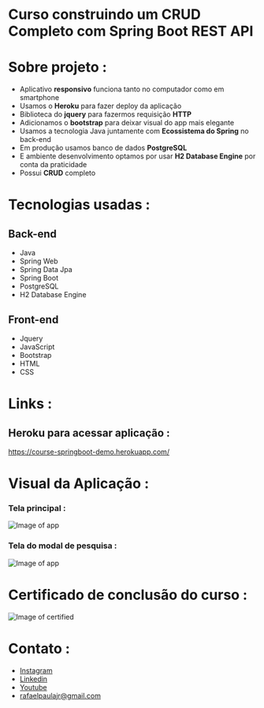 # Curso construindo um CRUD Completo com Spring Boot REST API
 
# Sobre projeto :
   - Aplicativo **responsivo** funciona tanto no computador como em smartphone
   - Usamos o **Heroku** para fazer deploy da aplicação
   - Biblioteca do **jquery** para fazermos requisição **HTTP**
   - Adicionamos o **bootstrap** para deixar visual do app mais elegante
   - Usamos a tecnologia Java juntamente com **Ecossistema do Spring** no back-end
   - Em produção usamos banco de dados **PostgreSQL**
   - E ambiente desenvolvimento optamos por usar **H2 Database Engine** por conta da praticidade
   - Possui **CRUD** completo
 
# Tecnologias usadas :

 ## Back-end
  - Java
  - Spring Web
  - Spring Data Jpa
  - Spring Boot
  - PostgreSQL
  - H2 Database Engine
  
 ## Front-end
  - Jquery
  - JavaScript
  - Bootstrap
  - HTML 
  - CSS


# Links :
 ## Heroku para acessar aplicação :
   <https://course-springboot-demo.herokuapp.com/>
  
# Visual da Aplicação :
   ### Tela principal :
   ![Image of app](https://dochub.com/rafaelamaraljr/0YkWQ4BwYW00yjPKpl7A8q/screen-two-jpg?dt=p68w3Wyvo_yEaD3x7PzV)

  ### Tela do modal de pesquisa :
   ![Image of app](https://dochub.com/rafaelamaraljr/ALzmZB7wMbzzQX2RX8J560/screen-one-jpg?dt=Kzyxr6absUMZKFnrCCHm)

# Certificado de conclusão do curso :
  ![Image of certified](https://dochub.com/rafaelamaraljr/xgNyr6qwbgBBAYaRA5EbY2/anexoemail0-pdf?dt=haRy6zLt5B6dpQ1crf8N)

# Contato :
 * [Instagram](https://www.instagram.com/rafael_amaral_paula)
 * [Linkedin](https://www.linkedin.com/in/rafael-amaral-449558148/)
 * [Youtube](https://www.youtube.com/channel/UC2QC0Jpjn1f0gHkk0TvvL_g)
 * <rafaelpaulajr@gmail.com>
